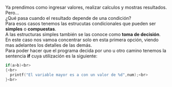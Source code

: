 Ya prendimos como ingresar valores, realizar calculos y mostras resultados.
Pero...<br>¿Qué pasa cuando el resultado depende de una condición?<br> Para esos casos tenemos las estrucutas condicionales que pueden ser **simples** o **compuestas**.<br> A las estructuras simples también se las conoce como **toma de decisión**.<br>
En este caso nos vamoa concentrar solo en esta primera opción, viendo mas adelantes los detalles de las demás.<br>
Para poder hacer que el programa decida por uno u otro camino tenemos la sentencia **if** cuya utilización es la siguiente:<br>
``` C
if(a>b)<br>
{<br>
  printf("El variable mayor es a con un valor de %d",num);<br>
}<br>
```




